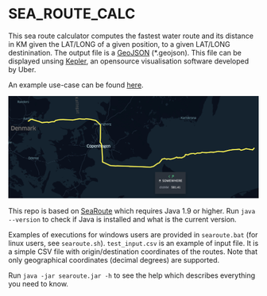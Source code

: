# SEA_ROUTE_CALC
This sea route calculator computes the fastest water route and its distance in KM given the LAT/LONG of a given position, to a given LAT/LONG destinination. The output file is a [GeoJSON](https://geojson.org/) (\*.geojson). This file can be displayed unsing [Kepler](kepler.gl), an opensource visualisation software developed by Uber.

An example use-case can be found [here](https://kepler.gl/demo/map?mapUrl=https://dl.dropboxusercontent.com/s/s3vfyjw6kajn8ez/keplergl_t9mztr3.json).

![Example](./img/example.PNG)

This repo is based on [SeaRoute](https://github.com/eurostat/searoute) which requires Java 1.9 or higher. Run `java --version` to check if Java is installed and what is the current version.

Examples of executions for windows users are provided in `searoute.bat` (for linux users, see `searoute.sh`). `test_input.csv` is an example of input file. It is a simple CSV file with origin/destination coordinates of the routes. Note that only geographical coordinates (decimal degrees) are supported. 

Run `java -jar searoute.jar -h` to see the help which describes everything you need to know.
